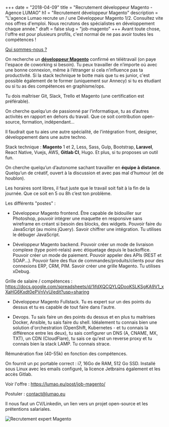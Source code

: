 +++
date = "2018-04-09"
title = "Recrutement développeur Magento  - Agence  LUMAO"
h1 = "Recrutement développeur Magento"
description = "L'agence Lumao recrute un / une Développeur Magento 1/2. Consultez vite nos offres d'emploi. Nous recrutons des spécialistes en développement chaque année."
draft = false
slug = "job-magento"
+++
Avant toute chose, l'offre est pour plusieurs profils, c'est normal de ne pas avoir toutes les compétences !

[Qui sommes-nous ?](/qui-sommes-nous/)

On recherche un **[développeur Magento](/)** confirmé en télétravail (on paye l'espace de coworking si besoin). Tu peux travailler de n’importe où avec une bonne connexion, même à l’étranger si cela n’influence pas ta productivité.
Si la stack technique te botte mais que tu es junior, c'est possible également de te former (uniquement sur Annecy) si tu es étudiant ou si tu as des compétences en graphisme/ops.

Tu dois maîtriser Git, Slack, Trello et Magento (une certification est préférable).

On cherche quelqu’un de passionné par l’informatique, tu as d’autres activités en rapport en dehors du travail. Que ce soit contribution open-source, formation, indépendant...

Il faudrait que tu aies une autre spécialité, de l’intégration front, designer, développement dans une autre techno.

Stack technique : **Magento** 1 et 2, Less, Sass, Gulp, Bootstrap, **Laravel**, React Native, Vuejs, AWS, **Gitlab CI**, Hugo. Et plus, si tu proposes un outil fun.

On cherche quelqu’un d’autonome sachant travailler en __équipe à distance__. Quelqu’un de créatif, ouvert à la discussion et avec pas mal d’humour (et de houblon).

Les horaires sont libres, il faut juste que le travail soit fait à la fin de la journée. Que ce soit en 5 ou 8h c’est ton problème.

Les différents "postes" :

- Développeur Magento frontend. Être capable de bidouiller sur Photoshop, pouvoir intégrer une maquette en responsive sans wireframe en créant si besoin des blocks, des widgets. 
Pouvoir faire du JavaScript (au moins jQuery). Savoir chiffrer une intégration. Tu utilises le débuger JavaScript.

- Développeur Magento backend. Pouvoir créer un mode de livraison complexe (type point-relais) avec étiquetage depuis le backoffice. Pouvoir créer un mode de paiement.
Pouvoir appeler des APIs (REST et SOAP...). Pouvoir faire des flux de commandes/produits/clients pour des connexions ERP, CRM, PIM. Savoir créer une grille Magento.
Tu utilises xDebug.

Grille de salaire / compétences : https://docs.google.com/spreadsheets/d/1ifdXQCQYLQDooKSLKSgKA9V1_xXaHG6Kxdt0ePVnVvU/edit?usp=sharing

- Développeur Magento Fullstack. Tu es expert sur un des points du dessus et tu es capable de tout faire dans l'autre.

- Devops. Tu sais faire un des points du dessus et en plus tu maitrises Docker, Ansible, tu sais faire du shell. Idéalement tu connais bien une solution d'orchestration 
(OpenShift, Kubernetes - et tu connais la différence entre les deux), tu sais configurer un DNS (A, CNAME, MX, TXT), un CDN (CloudFlare), tu sais ce qu'est un reverse proxy
et tu connais bien la stack LAMP. Tu connais strace.

Rémunération fixe (40-55k) en fonction des compétences.

On fournit un pc portable correct : i7, 16Go de RAM, 512 Go SSD. Installé sous Linux avec les emails configuré, la licence Jetbrains également et les accès Gitlab.

Voir l'offre : https://lumao.eu/post/job-magento/

Postuler : contact@lumao.eu

Il nous faut un CV/Linkedin, un lien vers un projet open-source et les prétentions salariales.

![Recrutement expert Magento](/images/13/expert-magento.jpg)
